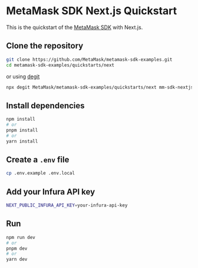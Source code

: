 # MetaMask SDK Next.js Quickstart

This is the quickstart of the [MetaMask SDK](https://docs.metamask.io/sdk) with Next.js.

## Clone the repository

```bash
git clone https://github.com/MetaMask/metamask-sdk-examples.git
cd metamask-sdk-examples/quickstarts/next
```

or using [degit](https://www.npmjs.com/package/degit)

```bash
npx degit MetaMask/metamask-sdk-examples/quickstarts/next mm-sdk-nextjs-quickstart && cd mm-sdk-nextjs-quickstart
```

## Install dependencies

```bash
npm install
# or
pnpm install
# or
yarn install
```

## Create a `.env` file

```bash
cp .env.example .env.local
```

## Add your Infura API key

```bash
NEXT_PUBLIC_INFURA_API_KEY=your-infura-api-key
```

## Run

```bash
npm run dev
# or
pnpm dev
# or
yarn dev
```
